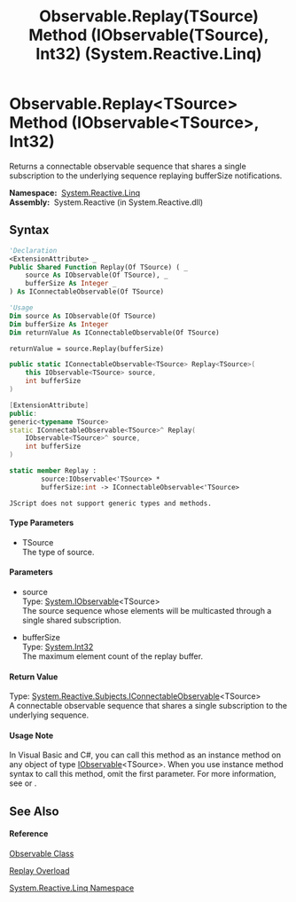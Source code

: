 ﻿---
title: Observable.Replay(TSource) Method (IObservable(TSource), Int32) (System.Reactive.Linq)
TOCTitle: Replay(TSource) Method (IObservable(TSource), Int32)
ms:assetid: M:System.Reactive.Linq.Observable.Replay``1(System.IObservable{``0},System.Int32)
ms:mtpsurl: https://msdn.microsoft.com/en-us/library/Hh211976(v=VS.103)
ms:contentKeyID: 36069677
ms.date: 06/28/2011
mtps_version: v=VS.103
dev_langs:
- vb
- csharp
- c++
- fsharp
- jscript
---

# Observable.Replay\<TSource\> Method (IObservable\<TSource\>, Int32)

Returns a connectable observable sequence that shares a single subscription to the underlying sequence replaying bufferSize notifications.

**Namespace:**  [System.Reactive.Linq](hh211929\(v=vs.103\).md)  
**Assembly:**  System.Reactive (in System.Reactive.dll)

## Syntax

``` vb
'Declaration
<ExtensionAttribute> _
Public Shared Function Replay(Of TSource) ( _
    source As IObservable(Of TSource), _
    bufferSize As Integer _
) As IConnectableObservable(Of TSource)
```

``` vb
'Usage
Dim source As IObservable(Of TSource)
Dim bufferSize As Integer
Dim returnValue As IConnectableObservable(Of TSource)

returnValue = source.Replay(bufferSize)
```

``` csharp
public static IConnectableObservable<TSource> Replay<TSource>(
    this IObservable<TSource> source,
    int bufferSize
)
```

``` c++
[ExtensionAttribute]
public:
generic<typename TSource>
static IConnectableObservable<TSource>^ Replay(
    IObservable<TSource>^ source, 
    int bufferSize
)
```

``` fsharp
static member Replay : 
        source:IObservable<'TSource> * 
        bufferSize:int -> IConnectableObservable<'TSource> 
```

``` jscript
JScript does not support generic types and methods.
```

#### Type Parameters

  - TSource  
    The type of source.

#### Parameters

  - source  
    Type: [System.IObservable](https://msdn.microsoft.com/en-us/library/Dd990377)\<TSource\>  
    The source sequence whose elements will be multicasted through a single shared subscription.  

<!-- end list -->

  - bufferSize  
    Type: [System.Int32](https://msdn.microsoft.com/en-us/library/td2s409d)  
    The maximum element count of the replay buffer.  

#### Return Value

Type: [System.Reactive.Subjects.IConnectableObservable](hh211887\(v=vs.103\).md)\<TSource\>  
A connectable observable sequence that shares a single subscription to the underlying sequence.  

#### Usage Note

In Visual Basic and C\#, you can call this method as an instance method on any object of type [IObservable](https://msdn.microsoft.com/en-us/library/Dd990377)\<TSource\>. When you use instance method syntax to call this method, omit the first parameter. For more information, see [](https://msdn.microsoft.com/en-us/library/Bb384936) or [](https://msdn.microsoft.com/en-us/library/Bb383977).

## See Also

#### Reference

[Observable Class](hh244252\(v=vs.103\).md)

[Replay Overload](hh212024\(v=vs.103\).md)

[System.Reactive.Linq Namespace](hh211929\(v=vs.103\).md)


